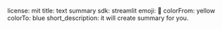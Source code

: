 license: mit
title: text summary
sdk: streamlit
emoji: 🚀
colorFrom: yellow
colorTo: blue
short_description: it will create summary for you.
